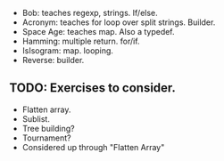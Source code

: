 * Bob: teaches regexp, strings. If/else.
* Acronym: teaches for loop over split strings. Builder.
* Space Age: teaches map. Also a typedef.
* Hamming: multiple return. for/if.
* IsIsogram: map. looping.
* Reverse: builder.

## TODO: Exercises to consider.
* Flatten array.
* Sublist.
* Tree building?
* Tournament?
* Considered up through "Flatten Array"
